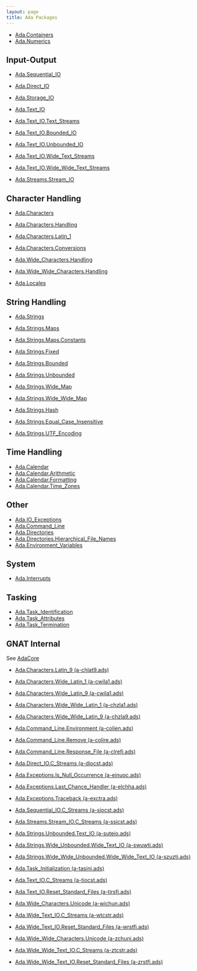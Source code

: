 ```yaml
---
layout: page
title: Ada Packages
---
```


- [Ada.Containers](/ada/man/ada-containers/)
- [Ada.Numerics](/ada/man/ada-numerics/)

## Input-Output

- [Ada.Sequential_IO](https://www.adaic.org/resources/add_content/standards/12rm/html/RM-A-8-1.html)
- [Ada.Direct_IO](https://www.adaic.org/resources/add_content/standards/12rm/html/RM-A-8-4.html)
- [Ada.Storage_IO](https://www.adaic.org/resources/add_content/standards/12rm/html/RM-A-9.html)

- [Ada.Text_IO](https://www.adaic.org/resources/add_content/standards/12rm/html/RM-A-10-1.html)
- [Ada.Text_IO.Text_Streams](https://www.adaic.org/resources/add_content/standards/12rm/html/RM-A-12-2.html)
- [Ada.Text_IO.Bounded_IO](https://www.adaic.org/resources/add_content/standards/12rm/html/RM-A-10-11.html)
- [Ada.Text_IO.Unbounded_IO](https://www.adaic.org/resources/add_content/standards/12rm/html/RM-A-10-12.html)

- [Ada.Text_IO.Wide_Text_Streams](https://www.adaic.org/resources/add_content/standards/12rm/html/RM-A-12-3.html)
- [Ada.Text_IO.Wide_Wide_Text_Streams](https://www.adaic.org/resources/add_content/standards/12rm/html/RM-A-12-4.html)

- [Ada.Streams.Stream_IO](https://www.adaic.org/resources/add_content/standards/12rm/html/RM-A-12-1.html)

## Character Handling

- [Ada.Characters](https://www.adaic.org/resources/add_content/standards/12rm/html/RM-A-3-1.html)
- [Ada.Characters.Handling](https://www.adaic.org/resources/add_content/standards/12rm/html/RM-A-3-2.html)
- [Ada.Characters.Latin_1](https://www.adaic.org/resources/add_content/standards/12rm/html/RM-A-3-3.html)
- [Ada.Characters.Conversions](https://www.adaic.org/resources/add_content/standards/12rm/html/RM-A-3-4.html)
- [Ada.Wide_Characters.Handling](https://www.adaic.org/resources/add_content/standards/12rm/html/RM-A-3-5.html)
- [Ada.Wide_Wide_Characters.Handling](https://www.adaic.org/resources/add_content/standards/12rm/html/RM-A-3-6.html)

- [Ada.Locales](https://www.adaic.org/resources/add_content/standards/12rm/html/RM-A-19.html)


## String Handling

- [Ada.Strings](https://www.adaic.org/resources/add_content/standards/12rm/html/RM-A-4-1.html)

- [Ada.Strings.Maps](https://www.adaic.org/resources/add_content/standards/12rm/html/RM-A-4-2.html)
- [Ada.Strings.Maps.Constants](https://www.adaic.org/resources/add_content/standards/12rm/html/RM-A-4-6.html)

- [Ada.Strings.Fixed](https://www.adaic.org/resources/add_content/standards/12rm/html/RM-A-4-3.html)
- [Ada.Strings.Bounded](https://www.adaic.org/resources/add_content/standards/12rm/html/RM-A-4-4.html)
- [Ada.Strings.Unbounded](https://www.adaic.org/resources/add_content/standards/12rm/html/RM-A-4-5.html)

- [Ada.Strings.Wide_Map](https://www.adaic.org/resources/add_content/standards/12rm/html/RM-A-4-7.html)
- [Ada.Strings.Wide_Wide_Map](https://www.adaic.org/resources/add_content/standards/12rm/html/RM-A-4-8.html)

- [Ada.Strings.Hash](https://www.adaic.org/resources/add_content/standards/12rm/html/RM-A-4-9.html)
- [Ada.Strings.Equal_Case_Insensitive](https://www.adaic.org/resources/add_content/standards/12rm/html/RM-A-4-10.html)
- [Ada.Strings.UTF_Encoding](https://www.adaic.org/resources/add_content/standards/12rm/html/RM-A-4-11.html)

## Time Handling

- [Ada.Calendar](https://www.adaic.org/resources/add_content/standards/12rm/html/RM-9-6.html#I4120)
- [Ada.Calendar.Arithmetic](https://www.adaic.org/resources/add_content/standards/12rm/html/RM-9-6-1.html#I4148)
- [Ada.Calendar.Formatting](https://www.adaic.org/resources/add_content/standards/12rm/html/RM-9-6-1.html#I4152)
- [Ada.Calendar.Time_Zones](https://www.adaic.org/resources/add_content/standards/12rm/html/RM-9-6-1.html#I4148)

## Other

- [Ada.IO_Exceptions](https://www.adaic.org/resources/add_content/standards/12rm/html/RM-A-13.html)
- [Ada.Command_Line](https://www.adaic.org/resources/add_content/standards/12rm/html/RM-A-15.html)
- [Ada.Directories](https://www.adaic.org/resources/add_content/standards/12rm/html/RM-A-16.html)
- [Ada.Directories.Hierarchical_File_Names](https://www.adaic.org/resources/add_content/standards/12rm/html/RM-A-16-1.html)
- [Ada.Environment_Variables](https://www.adaic.org/resources/add_content/standards/12rm/html/RM-A-17.html)

## System

- [Ada.Interrupts](https://www.adaic.org/resources/add_content/standards/12rm/html/RM-C-3-2.html)

## Tasking

- [Ada.Task_Identification](https://www.adaic.org/resources/add_content/standards/12rm/html/RM-C-7-1.html)
- [Ada.Task_Attributes](https://www.adaic.org/resources/add_content/standards/12rm/html/RM-C-7-2.html)
- [Ada.Task_Termination](https://www.adaic.org/resources/add_content/standards/12rm/html/RM-C-7-3.html)


## GNAT Internal

See [AdaCore](https://docs.adacore.com/gnat_rm-docs/html/gnat_rm/gnat_rm/the_gnat_library.html)

- [Ada.Characters.Latin_9 (a-chlat9.ads)]()
- [Ada.Characters.Wide_Latin_1 (a-cwila1.ads)]()
- [Ada.Characters.Wide_Latin_9 (a-cwila1.ads)]()
- [Ada.Characters.Wide_Wide_Latin_1 (a-chzla1.ads)]()
- [Ada.Characters.Wide_Wide_Latin_9 (a-chzla9.ads)]()

- [Ada.Command_Line.Environment (a-colien.ads)]()
- [Ada.Command_Line.Remove (a-colire.ads)]()
- [Ada.Command_Line.Response_File (a-clrefi.ads)]()
- [Ada.Direct_IO.C_Streams (a-diocst.ads)]()
- [Ada.Exceptions.Is_Null_Occurrence (a-einuoc.ads)]()
- [Ada.Exceptions.Last_Chance_Handler (a-elchha.ads)]()
- [Ada.Exceptions.Traceback (a-exctra.ads)]()
- [Ada.Sequential_IO.C_Streams (a-siocst.ads)]()
- [Ada.Streams.Stream_IO.C_Streams (a-ssicst.ads)]()
- [Ada.Strings.Unbounded.Text_IO (a-suteio.ads)]()
- [Ada.Strings.Wide_Unbounded.Wide_Text_IO (a-swuwti.ads)]()
- [Ada.Strings.Wide_Wide_Unbounded.Wide_Wide_Text_IO (a-szuzti.ads)]()
- [Ada.Task_Initialization (a-tasini.ads)]()
- [Ada.Text_IO.C_Streams (a-tiocst.ads)]()
- [Ada.Text_IO.Reset_Standard_Files (a-tirsfi.ads)]()
- [Ada.Wide_Characters.Unicode (a-wichun.ads)]()
- [Ada.Wide_Text_IO.C_Streams (a-wtcstr.ads)]()
- [Ada.Wide_Text_IO.Reset_Standard_Files (a-wrstfi.ads)]()
- [Ada.Wide_Wide_Characters.Unicode (a-zchuni.ads)]()
- [Ada.Wide_Wide_Text_IO.C_Streams (a-ztcstr.ads)]()
- [Ada.Wide_Wide_Text_IO.Reset_Standard_Files (a-zrstfi.ads)]()
